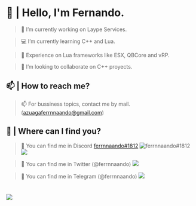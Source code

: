 # 👋 | Hello, I'm Fernando.
> 🔩 I’m currently working on Laype Services.
 
> 💻 I’m currently learning C++ and Lua.
 
> 📡 Experience on Lua frameworks like ESX, QBCore and vRP.
 
> 🔔 I’m looking to collaborate on C++ proyects.
 
## 📫 | How to reach me?
> 📫 For bussiness topics, contact me by mail. (azuagaferrnnaando@gmail.com)
 
## 📌 | Where can I find you?
> 📍 You can find me in Discord [ferrnnaando#1812](htps://aa.com) ![ferrnnaando#1812](htps://aa.com) ![](https://ferrnnaando.surge.sh/logo.png)
 
> 📍 You can find me in Twitter (@ferrnnaando)  ![](https://ferrnnaando.surge.sh/twitter.png)
 
> 📍 You can find me in Telegram (@ferrnnaando) ![](https://ferrnnaando.surge.sh/telegram.png)
 
#
![](https://ferrnnaando.surge.sh/banner.png)
